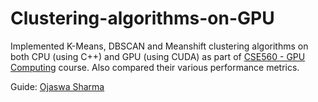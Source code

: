 # Clustering-algorithms-on-GPU

Implemented K-Means, DBSCAN and Meanshift clustering algorithms on both CPU (using C++) and GPU (using CUDA) as part of [CSE560 - GPU Computing](http://techtree.iiitd.edu.in/viewDescription/filename?=CSE560) course. Also compared their various performance metrics.

Guide: [Ojaswa Sharma](mailto:ojaswa@iiitd.ac.in)
